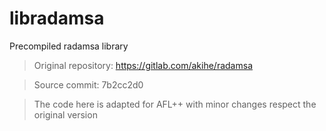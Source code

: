 # libradamsa
Precompiled radamsa library

> Original repository: https://gitlab.com/akihe/radamsa

> Source commit: 7b2cc2d0

> The code here is adapted for AFL++ with minor changes respect the original version
